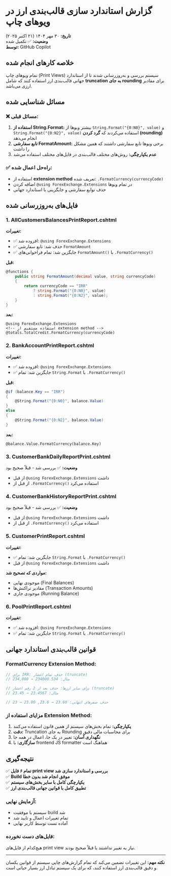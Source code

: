 # گزارش استاندارد سازی قالب‌بندی ارز در ویوهای چاپ

**تاریخ:** ۳۰ مهر ۱۴۰۴ (۲۱ اکتبر ۲۰۲۵)  
**وضعیت:** ✅ تکمیل شده  
**توسط:** GitHub Copilot

## خلاصه کارهای انجام شده

تمام ویوهای چاپ (Print Views) سیستم بررسی و به‌روزرسانی شدند تا از استاندارد جهانی قالب‌بندی ارز استفاده کنند که شامل **truncation به جای rounding** برای مقادیر ارزی می‌باشد.

## مسائل شناسایی شده

### ❌ مسائل قبلی:
1. **استفاده از String.Format:** بیشتر ویوها از `String.Format("{0:N0}", value)` و `String.Format("{0:N2}", value)` استفاده می‌کردند که **گرد کردن (rounding)** انجام می‌دهد
2. **تابع سفارشی FormatAmount:** برخی ویوها تابع سفارشی داشتند که همین مشکل را داشت
3. **عدم یکپارچگی:** روش‌های مختلف قالب‌بندی در فایل‌های مختلف استفاده می‌شد

### ✅ راه‌حل اعمال شده:
- استفاده از **extension method** تعریف شده: `.FormatCurrency(currencyCode)`
- اضافه کردن `@using ForexExchange.Extensions` در تمام ویوها
- حذف توابع سفارشی و جایگزینی با استاندارد جهانی

## فایل‌های به‌روزرسانی شده

### 1. AllCustomersBalancesPrintReport.cshtml
**تغییرات:**
- ✅ افزوده شد: `@using ForexExchange.Extensions`
- ✅ حذف شد: تابع سفارشی `FormatAmount`
- ✅ جایگزین شد: تمام فراخوانی‌های `FormatAmount()` با `.FormatCurrency()`

**قبل:**
```csharp
@functions {
    public string FormatAmount(decimal value, string currencyCode)
    {
        return currencyCode == "IRR"
            ? string.Format("{0:N0}", value)
            : string.Format("{0:N2}", value);
    }
}
```

**بعد:**
```razor
@using ForexExchange.Extensions
<!-- استفاده مستقیم از extension method -->
@totals.TotalCredit.FormatCurrency(currencyCode)
```

### 2. BankAccountPrintReport.cshtml
**تغییرات:**
- ✅ افزوده شد: `@using ForexExchange.Extensions`
- ✅ جایگزین شد: تمام `String.Format` با `.FormatCurrency()`

**قبل:**
```csharp
@if (balance.Key == "IRR")
{
    @String.Format("{0:N0}", balance.Value)
}
else
{
    @String.Format("{0:N2}", balance.Value)
}
```

**بعد:**
```razor
@balance.Value.FormatCurrency(balance.Key)
```

### 3. CustomerBankDailyReportPrint.cshtml
**وضعیت:** ✅ بررسی شد - قبلاً صحیح بود
- از قبل `@using ForexExchange.Extensions` داشت
- از قبل از `.FormatCurrency()` استفاده می‌کرد

### 4. CustomerBankHistoryReportPrint.cshtml
**وضعیت:** ✅ بررسی شد - قبلاً صحیح بود
- از قبل `@using ForexExchange.Extensions` داشت
- از قبل از `.FormatCurrency()` استفاده می‌کرد

### 5. CustomerPrintReport.cshtml
**تغییرات:**
- ✅ جایگزین شد: تمام `String.Format` با `.FormatCurrency()`
- از قبل `@using ForexExchange.Extensions` داشت

**مواردی که تصحیح شد:**
- موجودی نهایی (Final Balances)
- مقادیر تراکنش‌ها (Transaction Amounts)
- موجودی جاری (Running Balance)

### 6. PoolPrintReport.cshtml
**تغییرات:**
- ✅ افزوده شد: `@using ForexExchange.Extensions`
- ✅ جایگزین شد: تمام `String.Format` با `.FormatCurrency()`

## قوانین قالب‌بندی استاندارد جهانی

### FormatCurrency Extension Method:
```csharp
// برای IRR: حذف تمام اعشار (truncate)
// مثال: 234000.534 → 234,000

// برای سایر ارزها: حذف بعد از 2 رقم اعشار (truncate)  
// مثال: 23.4567 → 23.45

// حذف صفرهای انتهایی: 23.60 → 23.6, 23.00 → 23
```

### مزایای استفاده از Extension Method:
1. **یکپارچگی:** تمام بخش‌های سیستم از همین قانون استفاده می‌کنند
2. **دقت:** Truncation به جای Rounding برای محاسبات مالی دقیق
3. **نگهداری آسان:** تغییر در یک جا، اعمال در همه جا
4. **سازگاری:** با frontend JS formatter هماهنگ است

## نتیجه‌گیری

✅ **تمام ۶ فایل print view بررسی و استاندارد سازی شد**  
✅ **Build موفق انجام شد بدون خطا**  
✅ **یکپارچگی کامل با سایر بخش‌های سیستم**  
✅ **تطبیق کامل با قوانین جهانی قالب‌بندی ارز**

### آزمایش نهایی:
- سیستم با موفقیت build شد
- تمام تغییرات اعمال و تایید شد
- آماده تست توسط کاربر نهایی

### فایل‌های دست نخورده:
هیچ‌کدام از فایل‌های print view نیاز به تغییر نداشتند یا قبلاً صحیح بودند.

---

**نکته مهم:** این تغییرات تضمین می‌کند که تمام گزارش‌های چاپی سیستم از قوانین یکسان و دقیق قالب‌بندی ارز استفاده کنند، که برای یک سیستم تبادل ارز بسیار حیاتی است.